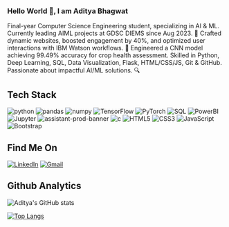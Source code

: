 <!--
**aditya432-aiml/aditya432-aiml** is a ✨ _special_ ✨ repository because its `README.md` (this file) appears on your GitHub profile.

Here are some ideas to get you started:

- 🔭 I’m currently working on ...
- 🌱 I’m currently learning ...
- 👯 I’m looking to collaborate on ...
- 🤔 I’m looking for help with ...
- 💬 Ask me about ...
- 📫 How to reach me: ...
- 😄 Pronouns: ...
- ⚡ Fun fact: ...
-->
### Hello World 👋, I am Aditya Bhagwat

Final-year Computer Science Engineering student, specializing in AI & ML. Currently leading AIML projects at GDSC DIEMS since Aug 2023. 🚀 Crafted dynamic websites, boosted engagement by 40%, and optimized user interactions with IBM Watson workflows. 🌱 Engineered a CNN model achieving 99.49% accuracy for crop health assessment. Skilled in Python, Deep Learning, SQL, Data Visualization, Flask, HTML/CSS/JS, Git & GitHub. Passionate about impactful AI/ML solutions. 🔍

## Tech Stack

![python](https://user-images.githubusercontent.com/81558819/194113288-42561749-64d0-4f5c-8a81-e09043976e48.png)
![pandas](https://user-images.githubusercontent.com/81558819/194113339-27a65d1b-3288-4933-a0ee-7ee50d855682.png)
![numpy](https://user-images.githubusercontent.com/81558819/194113359-c4cd7528-7641-4754-889b-53ccf9d7f4a7.png)
![TensorFlow](https://img.shields.io/badge/TensorFlow-100000?style=for-the-badge&logo=TensorFlow&logoColor=FFA500&labelColor=FFFFFF&color=FFFFFF)
![PyTorch](https://img.shields.io/badge/PyTorch-100000?style=for-the-badge&logo=PyTorch&logoColor=ff5349&labelColor=FFFFFF&color=FFFFFF)
![SQL](https://img.shields.io/badge/-SQL-000?style=for-the-badge&logo=MySQL&logoColor=4479A1)
![PowerBI](https://img.shields.io/badge/PowerBI-100000?style=for-the-badge&logo=PowerBI&logoColor=ffd800&labelColor=000000&color=000000)
![Jupyter](https://img.shields.io/badge/Jupyter-100000?style=for-the-badge&logo=Jupyter&logoColor=FFA500&labelColor=FFFFFF&color=FFFFFF)
![assistant-prod-banner](https://user-images.githubusercontent.com/81558819/200174163-2b628aa4-4dee-47bc-979e-78c3bdec2025.jpg)
![c](https://user-images.githubusercontent.com/81558819/200174159-e5ae68e1-620a-4e1f-b4bc-c9d286cf9b1c.jpg)
![HTML5](https://img.shields.io/badge/HTML5-E34F26?style=for-the-badge&logo=html5&logoColor=white) 
![CSS3](https://img.shields.io/badge/CSS3-1572B6?style=for-the-badge&logo=css3&logoColor=white) 
![JavaScript](https://img.shields.io/badge/JavaScript-100000?style=for-the-badge&logo=JavaScript&logoColor=000000&labelColor=fff44f&color=fff44f)
![Bootstrap](https://img.shields.io/badge/Bootstrap-100000?style=for-the-badge&logo=Bootstrap&logoColor=FFFFFF&labelColor=7F00FF&color=7F00FF)


## Find Me On

[![LinkedIn](https://img.shields.io/badge/LinkedIn-0077B5?style=for-the-badge&logo=linkedin&logoColor=white)](https://www.linkedin.com/in/aditya-bhagwat-06150620b/)
[![Gmail](https://img.shields.io/badge/Gmail-D14836?style=for-the-badge&logo=gmail&logoColor=white)](mailto:adityabhagwat432@gmail.com)

## Github Analytics

![Aditya's GitHub stats](https://github-readme-stats.vercel.app/api?username=aditya432-aiml&theme=dark&show_icons=true)

[![Top Langs](https://github-readme-stats.vercel.app/api/top-langs/?username=aditya432-aiml&theme=dark&show_icons=true&langs_count=8)](https://github.com/anuraghazra/github-readme-stats)
